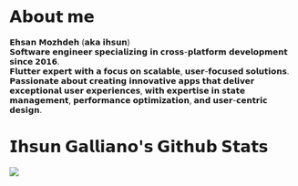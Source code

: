 <h1>𝗔𝗯𝗼𝘂𝘁 𝗺𝗲</h1>

𝗘𝗵𝘀𝗮𝗻 𝗠𝗼𝘇𝗵𝗱𝗲𝗵 (𝗮𝗸𝗮 𝗶𝗵𝘀𝘂𝗻)<br>
𝗦𝗼𝗳𝘁𝘄𝗮𝗿𝗲 𝗲𝗻𝗴𝗶𝗻𝗲𝗲𝗿 𝘀𝗽𝗲𝗰𝗶𝗮𝗹𝗶𝘇𝗶𝗻𝗴 𝗶𝗻 𝗰𝗿𝗼𝘀𝘀-𝗽𝗹𝗮𝘁𝗳𝗼𝗿𝗺 𝗱𝗲𝘃𝗲𝗹𝗼𝗽𝗺𝗲𝗻𝘁 𝘀𝗶𝗻𝗰𝗲 𝟮𝟬𝟭𝟲.<br>
𝗙𝗹𝘂𝘁𝘁𝗲𝗿 𝗲𝘅𝗽𝗲𝗿𝘁 𝘄𝗶𝘁𝗵 𝗮 𝗳𝗼𝗰𝘂𝘀 𝗼𝗻 𝘀𝗰𝗮𝗹𝗮𝗯𝗹𝗲, 𝘂𝘀𝗲𝗿-𝗳𝗼𝗰𝘂𝘀𝗲𝗱 𝘀𝗼𝗹𝘂𝘁𝗶𝗼𝗻𝘀.<br>
𝗣𝗮𝘀𝘀𝗶𝗼𝗻𝗮𝘁𝗲 𝗮𝗯𝗼𝘂𝘁 𝗰𝗿𝗲𝗮𝘁𝗶𝗻𝗴 𝗶𝗻𝗻𝗼𝘃𝗮𝘁𝗶𝘃𝗲 𝗮𝗽𝗽𝘀 𝘁𝗵𝗮𝘁 𝗱𝗲𝗹𝗶𝘃𝗲𝗿 𝗲𝘅𝗰𝗲𝗽𝘁𝗶𝗼𝗻𝗮𝗹 𝘂𝘀𝗲𝗿 𝗲𝘅𝗽𝗲𝗿𝗶𝗲𝗻𝗰𝗲𝘀, 𝘄𝗶𝘁𝗵 𝗲𝘅𝗽𝗲𝗿𝘁𝗶𝘀𝗲 𝗶𝗻 𝘀𝘁𝗮𝘁𝗲 𝗺𝗮𝗻𝗮𝗴𝗲𝗺𝗲𝗻𝘁, 𝗽𝗲𝗿𝗳𝗼𝗿𝗺𝗮𝗻𝗰𝗲 𝗼𝗽𝘁𝗶𝗺𝗶𝘇𝗮𝘁𝗶𝗼𝗻, 𝗮𝗻𝗱 𝘂𝘀𝗲𝗿-𝗰𝗲𝗻𝘁𝗿𝗶𝗰 𝗱𝗲𝘀𝗶𝗴𝗻.<br>

<h1>𝗜𝗵𝘀𝘂𝗻 𝗚𝗮𝗹𝗹𝗶𝗮𝗻𝗼'𝘀 𝗚𝗶𝘁𝗵𝘂𝗯 𝗦𝘁𝗮𝘁𝘀</h1>
  <img src="https://github-readme-stats-sigma-five.vercel.app/api?username=ihsuncloud&show_icons=true&hide_title=true&theme=radical&count_private=true"/><br/>

